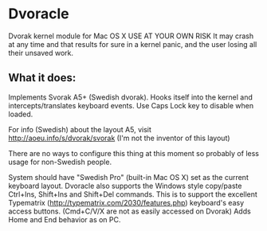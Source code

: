Dvoracle
========

Dvorak kernel module for Mac OS X
USE AT YOUR OWN RISK
It may crash at any time and that results for sure in a kernel panic, and the user losing all their unsaved work.

What it does:
----------------
Implements Svorak A5+ (Swedish dvorak). Hooks itself into the kernel and intercepts/translates keyboard events.
Use Caps Lock key to disable when loaded.

For info (Swedish) about the layout A5, visit http://aoeu.info/s/dvorak/svorak (I'm not the inventor of this layout)

There are no ways to configure this thing at this moment so probably of less usage for non-Swedish people.

System should have "Swedish Pro" (built-in Mac OS X) set as the current keyboard layout.
Dvoracle also supports the Windows style copy/paste Ctrl+Ins, Shift+Ins and Shift+Del commands. 
This is to support the excellent Typematrix (http://typematrix.com/2030/features.php) keyboard's easy access buttons. 
(Cmd+C/V/X are not as easily accessed on Dvorak)
Adds Home and End behavior as on PC.


